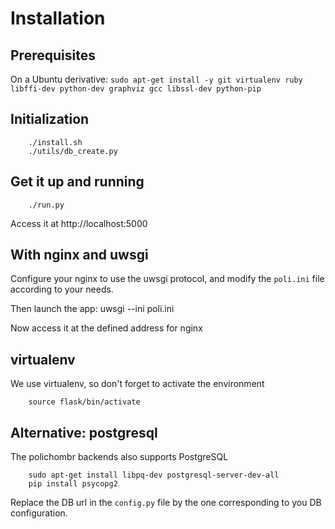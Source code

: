 # Installation
## Prerequisites
On a Ubuntu derivative:
        ``sudo apt-get install -y git virtualenv ruby libffi-dev python-dev graphviz gcc libssl-dev python-pip``

## Initialization
        ./install.sh
        ./utils/db_create.py

## Get it up and running
        ./run.py

Access it at http://localhost:5000

## With nginx and uwsgi
Configure your nginx to use the uwsgi protocol, and modify the `poli.ini`
file according to your needs.

Then  launch the app:
	uwsgi --ini poli.ini

Now access it at the defined address for nginx

## virtualenv
We use virtualenv, so don't forget to activate the environment

        source flask/bin/activate

## Alternative: postgresql
The polichombr backends also supports
PostgreSQL

```
	sudo apt-get install libpq-dev postgresql-server-dev-all
	pip install psycopg2
```

Replace the DB url in the `config.py` file by the one corresponding to you DB configuration.
